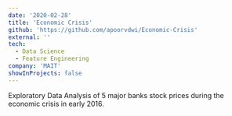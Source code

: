 ```yaml
---
date: '2020-02-28'
title: 'Economic Crisis'
github: 'https://github.com/apoorvdwi/Economic-Crisis'
external: ''
tech:
  - Data Science
  - Feature Engineering
company: 'MAIT'
showInProjects: false
---
```


Exploratory Data Analysis of 5 major banks stock prices during the economic crisis in early 2016.
